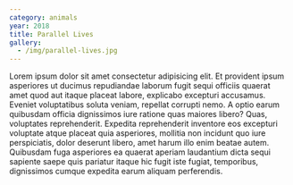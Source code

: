 ```yaml
---
category: animals
year: 2018
title: Parallel Lives
gallery:
  - /img/parallel-lives.jpg
---
```

Lorem ipsum dolor sit amet consectetur adipisicing elit. Et provident ipsum asperiores ut ducimus repudiandae laborum fugit sequi officiis quaerat amet quod aut itaque placeat labore, explicabo excepturi accusamus. Eveniet voluptatibus soluta veniam, repellat corrupti nemo. A optio earum quibusdam officia dignissimos iure ratione quas maiores libero? Quas, voluptates reprehenderit. Expedita reprehenderit inventore eos excepturi voluptate atque placeat quia asperiores, mollitia non incidunt quo iure perspiciatis, dolor deserunt libero, amet harum illo enim beatae autem. Quibusdam fuga asperiores ea quaerat aperiam laudantium dicta sequi sapiente saepe quis pariatur itaque hic fugit iste fugiat, temporibus, dignissimos cumque expedita earum aliquam perferendis.